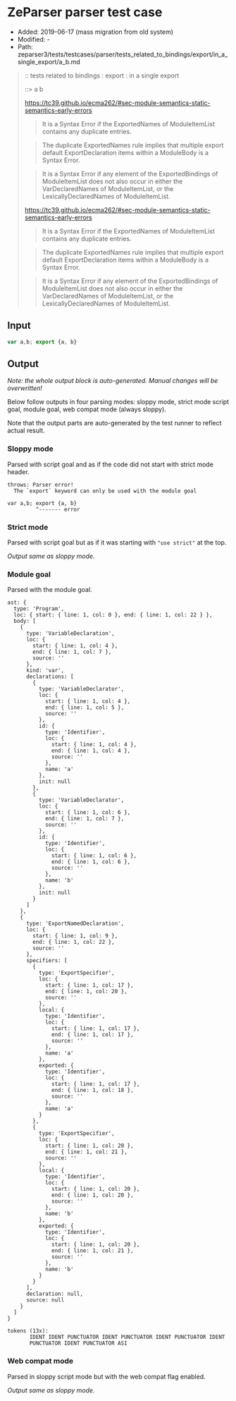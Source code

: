# ZeParser parser test case

- Added: 2019-06-17 (mass migration from old system)
- Modified: -
- Path: zeparser3/tests/testcases/parser/tests_related_to_bindings/export/in_a_single_export/a_b.md

> :: tests related to bindings : export : in a single export
> 
> ::> a b
> 
> https://tc39.github.io/ecma262/#sec-module-semantics-static-semantics-early-errors
> 
> > It is a Syntax Error if the ExportedNames of ModuleItemList contains any duplicate entries.
> 
> > The duplicate ExportedNames rule implies that multiple export default ExportDeclaration items within a ModuleBody is a Syntax Error.
> 
> > It is a Syntax Error if any element of the ExportedBindings of ModuleItemList does not also occur in either the VarDeclaredNames of ModuleItemList, or the LexicallyDeclaredNames of ModuleItemList.
> 
> https://tc39.github.io/ecma262/#sec-module-semantics-static-semantics-early-errors
> 
> > It is a Syntax Error if the ExportedNames of ModuleItemList contains any duplicate entries.
> 
> > The duplicate ExportedNames rule implies that multiple export default ExportDeclaration items within a ModuleBody is a Syntax Error.
> 
> > It is a Syntax Error if any element of the ExportedBindings of ModuleItemList does not also occur in either the VarDeclaredNames of ModuleItemList, or the LexicallyDeclaredNames of ModuleItemList.

## Input

`````js
var a,b; export {a, b}
`````

## Output

_Note: the whole output block is auto-generated. Manual changes will be overwritten!_

Below follow outputs in four parsing modes: sloppy mode, strict mode script goal, module goal, web compat mode (always sloppy).

Note that the output parts are auto-generated by the test runner to reflect actual result.

### Sloppy mode

Parsed with script goal and as if the code did not start with strict mode header.

`````
throws: Parser error!
  The `export` keyword can only be used with the module goal

var a,b; export {a, b}
         ^------- error
`````

### Strict mode

Parsed with script goal but as if it was starting with `"use strict"` at the top.

_Output same as sloppy mode._

### Module goal

Parsed with the module goal.

`````
ast: {
  type: 'Program',
  loc: { start: { line: 1, col: 0 }, end: { line: 1, col: 22 } },
  body: [
    {
      type: 'VariableDeclaration',
      loc: {
        start: { line: 1, col: 4 },
        end: { line: 1, col: 7 },
        source: ''
      },
      kind: 'var',
      declarations: [
        {
          type: 'VariableDeclarator',
          loc: {
            start: { line: 1, col: 4 },
            end: { line: 1, col: 5 },
            source: ''
          },
          id: {
            type: 'Identifier',
            loc: {
              start: { line: 1, col: 4 },
              end: { line: 1, col: 4 },
              source: ''
            },
            name: 'a'
          },
          init: null
        },
        {
          type: 'VariableDeclarator',
          loc: {
            start: { line: 1, col: 6 },
            end: { line: 1, col: 7 },
            source: ''
          },
          id: {
            type: 'Identifier',
            loc: {
              start: { line: 1, col: 6 },
              end: { line: 1, col: 6 },
              source: ''
            },
            name: 'b'
          },
          init: null
        }
      ]
    },
    {
      type: 'ExportNamedDeclaration',
      loc: {
        start: { line: 1, col: 9 },
        end: { line: 1, col: 22 },
        source: ''
      },
      specifiers: [
        {
          type: 'ExportSpecifier',
          loc: {
            start: { line: 1, col: 17 },
            end: { line: 1, col: 20 },
            source: ''
          },
          local: {
            type: 'Identifier',
            loc: {
              start: { line: 1, col: 17 },
              end: { line: 1, col: 17 },
              source: ''
            },
            name: 'a'
          },
          exported: {
            type: 'Identifier',
            loc: {
              start: { line: 1, col: 17 },
              end: { line: 1, col: 18 },
              source: ''
            },
            name: 'a'
          }
        },
        {
          type: 'ExportSpecifier',
          loc: {
            start: { line: 1, col: 20 },
            end: { line: 1, col: 21 },
            source: ''
          },
          local: {
            type: 'Identifier',
            loc: {
              start: { line: 1, col: 20 },
              end: { line: 1, col: 20 },
              source: ''
            },
            name: 'b'
          },
          exported: {
            type: 'Identifier',
            loc: {
              start: { line: 1, col: 20 },
              end: { line: 1, col: 21 },
              source: ''
            },
            name: 'b'
          }
        }
      ],
      declaration: null,
      source: null
    }
  ]
}

tokens (13x):
       IDENT IDENT PUNCTUATOR IDENT PUNCTUATOR IDENT PUNCTUATOR IDENT
       PUNCTUATOR IDENT PUNCTUATOR ASI
`````


### Web compat mode

Parsed in sloppy script mode but with the web compat flag enabled.

_Output same as sloppy mode._

